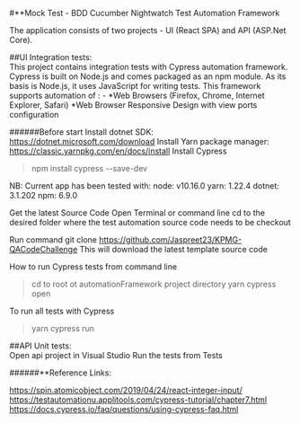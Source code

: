 #**Mock Test - BDD Cucumber Nightwatch Test Automation Framework

 The application consists of two projects - UI (React SPA) and API (ASP.Net Core).
 
 ##UI Integration tests:  
 This project contains integration tests with Cypress automation framework.
 Cypress is built on Node.js and comes packaged as an npm module. As its basis is Node.js, it uses JavaScript for writing tests. 
 This framework supports automation of : - *Web Browsers (Firefox, Chrome, Internet Explorer, Safari)
 *Web Browser Responsive Design with view ports configuration
 
 ######Before start
 Install dotnet SDK: https://dotnet.microsoft.com/download
 Install Yarn package manager: https://classic.yarnpkg.com/en/docs/install
 Install Cypress
 > npm install cypress --save-dev
 
 NB: Current app has been tested with:
 node: v10.16.0
 yarn: 1.22.4
 dotnet: 3.1.202
 npm: 6.9.0
 
 Get the latest Source Code
 Open Terminal or command line cd to the desired folder where the test automation source code needs to be checkout
 
 Run command git clone https://github.com/Jaspreet23/KPMG-QACodeChallenge
 This will download the latest template source code
 
 How to run Cypress tests from command line
 > cd to root ot automationFramework project directory
 > yarn cypress open
 
 To run all tests with Cypress
 > yarn cypress run
 
 ##API Unit tests:  
 Open api project in Visual Studio
 Run the tests from Tests
 
 
  ######**Reference Links:
 
 https://spin.atomicobject.com/2019/04/24/react-integer-input/
 https://testautomationu.applitools.com/cypress-tutorial/chapter7.html
 https://docs.cypress.io/faq/questions/using-cypress-faq.html
